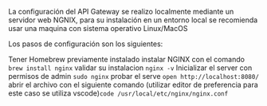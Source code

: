 La configuración del API Gateway se realizo localmente mediante un servidor web NGNIX,
para su instalación en un entorno local se recomienda usar una maquina con sistema operativo Linux/MacOS

Los pasos de configuración son los siguientes:

Tener Homebrew previamente instalado
instalar NGINX con el comando `brew install nginx`
validar su instalacion `nginx -v`
Inicializar el server con permisos de admin `sudo nginx`
probar el serve `open http://localhost:8080/`
abrir el archivo con el siguiente comando (utilizar editor de preferencia para este caso se utiliza vscode)`code /usr/local/etc/nginx/nginx.conf`
